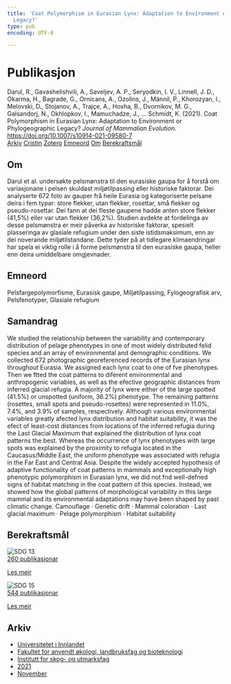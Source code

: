 ```yaml
---
title: 'Coat Polymorphism in Eurasian Lynx: Adaptation to Environment or Phylogeographic
  Legacy?'
type: pub
encoding: UTF-8

---
```

<h1>Publikasjon</h1>
<article id="csl-bib-container-FZJR4WCE" class="csl-bib-container">
  <div class="csl-bib-body"> <div class="csl-entry">Darul, R., Gavashelishvili, A., Saveljev, A. P., Seryodkin, I. V., Linnell, J. D., Okarma, H., Bagrade, G., Ornicans, A., Ozolins, J., Männil, P., Khorozyan, I., Melovski, D., Stojanov, A., Trajçe, A., Hoxha, B., Dvornikov, M. G., Galsandorj, N., Okhlopkov, I., Mamuchadze, J., … Schmidt, K. (2021). Coat Polymorphism in Eurasian Lynx: Adaptation to Environment or Phylogeographic Legacy? <i>Journal of Mammalian Evolution</i>. <a href="https://doi.org/10.1007/s10914-021-09580-7">https://doi.org/10.1007/s10914-021-09580-7</a></div> </div>
  <div class="csl-bib-buttons">
    <a href="#taxonomy-article-FZJR4WCE" alt="archive" class="csl-bib-button">Arkiv</a>
    <a href="https://app.cristin.no/results/show.jsf?id=1957075" alt="Cristin" class="csl-bib-button">Cristin</a>
    <a href="http://zotero.org/groups/5881554/items/FZJR4WCE" alt="Zotero" class="csl-bib-button">Zotero</a>
    <a href="#keywords-article-FZJR4WCE" alt="keywords" class="csl-bib-button">Emneord</a>
    <a href="#about-article-FZJR4WCE" alt="about_pub" class="csl-bib-button">Om</a>
    <a href="#sdg-article-FZJR4WCE" alt="sdg" class="csl-bib-button">Berekraftsmål</a>
  </div>
  <div id="csl-bib-meta-container-FZJR4WCE"></div>
</article>
<div id="csl-bib-meta-FZJR4WCE" class="csl-bib-meta">
  <article id="about-article-FZJR4WCE" class="about_pub-article">
    <h1>Om</h1>
    Darul et al. undersøkte pelsmønstra til den eurasiske gaupa for å forstå om variasjonane i pelsen skuldast miljøtilpassing eller historiske faktorar. Dei analyserte 672 foto av gauper frå heile Eurasia og kategoriserte pelsane deira i fem typar: store flekker, utan flekker, rosettar, små flekker og pseudo-rosettar. Dei fann at dei fleste gaupene hadde anten store flekker (41,5%) eller var utan flekker (36,2%). Studien avdekte at fordelinga av desse pelsmønstra er meir påverka av historiske faktorar, spesielt plasseringa av glasiale refugium under den siste istidsmaksimum, enn av dei noverande miljøtilstandane. Dette tyder på at tidlegare klimaendringar har spela ei viktig rolle i å forme pelsmønstra til den eurasiske gaupa, heller enn deira umiddelbare omgjevnader.
  </article>
  <article id="keywords-article-FZJR4WCE" class="keywords-article">
    <h1>Emneord</h1>
    Pelsfargepolymorfisme, Eurasisk gaupe, Miljøtilpassing, Fylogeografisk arv, Pelsfenotyper, Glasiale refugium
  </article>
  <article id="abstract-article-FZJR4WCE" class="abstract-article">
    <h1>Samandrag</h1>
    We studied the relationship between the variability and contemporary distribution of pelage phenotypes in one of most widely  
distributed felid species and an array of environmental and demographic conditions. We collected 672 photographic georeferenced records of the Eurasian lynx throughout Eurasia. We assigned each lynx coat to one of fve phenotypes. Then we  
ftted the coat patterns to diferent environmental and anthropogenic variables, as well as the efective geographic distances  
from inferred glacial refugia. A majority of lynx were either of the large spotted (41.5%) or unspotted (uniform, 36.2%)  
phenotype. The remaining patterns (rosettes, small spots and pseudo-rosettes) were represented in 11.0%, 7.4%, and 3.9% of  
samples, respectively. Although various environmental variables greatly afected lynx distribution and habitat suitability, it  
was the efect of least-cost distances from locations of the inferred refugia during the Last Glacial Maximum that explained  
the distribution of lynx coat patterns the best. Whereas the occurrence of lynx phenotypes with large spots was explained by  
the proximity to refugia located in the Caucasus/Middle East, the uniform phenotype was associated with refugia in the Far  
East and Central Asia. Despite the widely accepted hypothesis of adaptive functionality of coat patterns in mammals and  
exceptionally high phenotypic polymorphism in Eurasian lynx, we did not fnd well-defned signs of habitat matching in the  
coat pattern of this species. Instead, we showed how the global patterns of morphological variability in this large mammal  
and its environmental adaptations may have been shaped by past climatic change. 
Camouflage · Genetic drift · Mammal coloration · Last glacial maximum · Pelage polymorphism · Habitat  
suitability
  </article>
  <article id="sdg-article-FZJR4WCE" class="sdg-article">
    <h1>Berekraftsmål</h1>
    <div class="sdg-container"><div id="sdg13" class="sdg">
        <img src="{{< params subfolder >}}images/sdg/sdg13_nn.png" class="image" alt="SDG 13">
        <div class="sdg-overlay">
          <a href="{{< params subfolder >}}nn/archive/?sdg=13#archive" class="sdg-publication-count"><span>260</span> publikasjonar</a>
          <p><a href="https://fn.no/om-fn/fns-baerekraftsmaal/stoppe-klimaendringene?lang=nno-NO" class="sdg-read-more">Les meir</a></p>
        </div>
      </div> <div id="sdg15" class="sdg">
        <img src="{{< params subfolder >}}images/sdg/sdg15_nn.png" class="image" alt="SDG 15">
        <div class="sdg-overlay">
          <a href="{{< params subfolder >}}nn/archive/?sdg=15#archive" class="sdg-publication-count"><span>544</span> publikasjonar</a>
          <p><a href="https://fn.no/om-fn/fns-baerekraftsmaal/livet-paa-land?lang=nno-NO" class="sdg-read-more">Les meir</a></p>
        </div>
      </div></div>
  </article>
  <article id="taxonomy-article-FZJR4WCE" class="taxonomy-article">
    <h1>Arkiv</h1>
    <ul>
      <li><a href="{{< params subfolder >}}nn/archive/?key=3DCRN523">Universitetet i Innlandet</a></li>
      <li><a href="{{< params subfolder >}}nn/archive/?key=T77LXH6D">Fakultet for anvendt økologi, landbruksfag og bioteknologi</a></li>
      <li><a href="{{< params subfolder >}}nn/archive/?key=7TRARPE3">Institutt for skog- og utmarksfag</a></li>
      <li><a href="{{< params subfolder >}}nn/archive/?key=5LT6Q2XL">2021</a></li>
      <li><a href="{{< params subfolder >}}nn/archive/?key=XJI2FSP6">November</a></li>
    </ul>
  </article>
</div>
